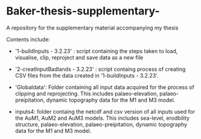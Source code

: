 # Baker-thesis-supplementary-
A repository for the supplementary material accompanying my thesis

Contents  include:

- '1-buildInputs - 3.2.23' : script containing the steps taken to load, visualise, clip, reproject and save data as a new file

- '2-creatInputBadlands - 3.2.23' : script containg process of creating CSV files from the data created in '1-buildInputs - 3.2.23'.

- 'Globaldata': Folder containing all input data acquired for the process of clipping and reprojecting. This includes palaeo-elevation, palaeo-preipitation, dynamic topography data for the M1 and M3 model.

- inputs4: folder containg the netcdf and csv version of all inputs used for the AuM1, AuM2 and AuM3 models. This includes sea-level, erodbility structure, palaeo-elevation, palaeo-preipitation, dynamic topography data for the M1 and M3 model.
